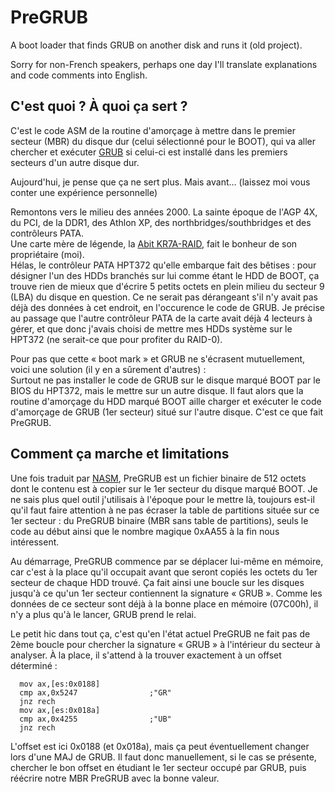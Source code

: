 # PreGRUB
A boot loader that finds GRUB on another disk and runs it (old project).

Sorry for non-French speakers, perhaps one day I'll translate explanations and code comments into English.

## C'est quoi ? À quoi ça sert ?

C'est le code ASM de la routine d'amorçage à mettre dans le premier secteur (MBR) du disque dur (celui sélectionné pour le BOOT), qui va aller chercher et exécuter [GRUB](https://www.gnu.org/software/grub/) si celui-ci est installé dans les premiers secteurs d'un autre disque dur.

Aujourd'hui, je pense que ça ne sert plus. Mais avant… (laissez moi vous conter une expérience personnelle)

Remontons vers le milieu des années 2000. La sainte époque de l'AGP 4X, du PCI, de la DDR1, des Athlon XP, des northbridges/southbridges et des contrôleurs PATA.  
Une carte mère de légende, la [Abit KR7A-RAID](https://techreport.com/review/3357/abit-kr7a-raid-motherboard), fait le bonheur de son propriétaire (moi).  
Hélas, le contrôleur PATA HPT372 qu'elle embarque fait des bêtises : pour désigner l'un des HDDs branchés sur lui comme étant le HDD de BOOT, ça trouve rien de mieux que d'écrire 5 petits octets en plein milieu du secteur 9 (LBA) du disque en question. Ce ne serait pas dérangeant s'il n'y avait pas déjà des données à cet endroit, en l'occurence le code de GRUB. Je précise au passage que l'autre contrôleur PATA de la carte avait déjà 4 lecteurs à gérer, et que donc j'avais choisi de mettre mes HDDs système sur le HPT372 (ne serait-ce que pour profiter du RAID-0).

Pour pas que cette « boot mark » et GRUB ne s'écrasent mutuellement, voici une solution (il y en a sûrement d'autres) :  
Surtout ne pas installer le code de GRUB sur le disque marqué BOOT par le BIOS du HPT372, mais le mettre sur un autre disque. Il faut alors que la routine d'amorçage du HDD marqué BOOT aille charger et exécuter le code d'amorçage de GRUB (1er secteur) situé sur l'autre disque. C'est ce que fait PreGRUB.

## Comment ça marche et limitations

Une fois traduit par [NASM](https://www.nasm.us/), PreGRUB est un fichier binaire de 512 octets dont le contenu est à copier sur le 1er secteur du disque marqué BOOT. Je ne sais plus quel outil j'utilisais à l'époque pour le mettre là, toujours est-il qu'il faut faire attention à ne pas écraser la table de partitions située sur ce 1er secteur : du PreGRUB binaire (MBR sans table de partitions), seuls le code au début ainsi que le nombre magique 0xAA55 à la fin nous intéressent.

Au démarrage, PreGRUB commence par se déplacer lui-même en mémoire, car c'est à la place qu'il occupait avant que seront copiés les octets du 1er secteur de chaque HDD trouvé. Ça fait ainsi une boucle sur les disques jusqu'à ce qu'un 1er secteur contiennent la signature « GRUB ». Comme les données de ce secteur sont déjà à la bonne place en mémoire (07C00h), il n'y a plus qu'à le lancer, GRUB prend le relai.

Le petit hic dans tout ça, c'est qu'en l'état actuel PreGRUB ne fait pas de 2ème boucle pour chercher la signature « GRUB » à l'intérieur du secteur à analyser. À la place, il s'attend à la trouver exactement à un offset déterminé :
```assembly
  mov ax,[es:0x0188]
  cmp ax,0x5247                ;"GR"
  jnz rech
  mov ax,[es:0x018a]
  cmp ax,0x4255                ;"UB"
  jnz rech
```
L'offset est ici 0x0188 (et 0x018a), mais ça peut éventuellement changer lors d'une MAJ de GRUB. Il faut donc manuellement, si le cas se présente, chercher le bon offset en étudiant le 1er secteur occupé par GRUB, puis réécrire notre MBR PreGRUB avec la bonne valeur.
